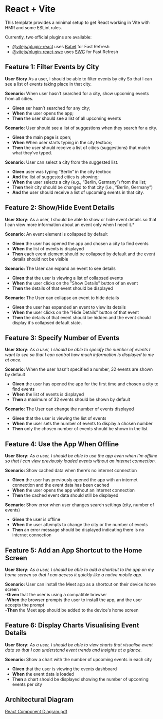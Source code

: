 # React + Vite

This template provides a minimal setup to get React working in Vite with HMR and some ESLint rules.

Currently, two official plugins are available:

- [@vitejs/plugin-react](https://github.com/vitejs/vite-plugin-react/blob/main/packages/plugin-react/README.md) uses [Babel](https://babeljs.io/) for Fast Refresh
- [@vitejs/plugin-react-swc](https://github.com/vitejs/vite-plugin-react-swc) uses [SWC](https://swc.rs/) for Fast Refresh

## Feature 1: Filter Events by City

**User Story** As a user, I should be able to filter events by city
So that I can see a list of events taking place in that city.

**Scenario:** When user hasn’t searched for a city, show upcoming events from all cities.  
 - **Given** ser hasn’t searched for any city;  
 - **When** the user opens the app;  
 - **Then** the user should see a list of all upcoming events

**Scenario:** User should see a list of suggestions when they search for a city.  
 - **Given** the main page is open;  
 - **When** When user starts typing in the city textbox;  
 - **Then** the user should receive a list of cities (suggestions) that match what they’ve typed.

**Scenario:** User can select a city from the suggested list.  
 - **Given** user was typing “Berlin” in the city textbox  
 - **And** the list of suggested cities is showing;  
 - **When** the user selects a city (e.g., “Berlin, Germany”) from the list;  
 - **Then** their city should be changed to that city (i.e., “Berlin, Germany”)  
 - **And** the user should receive a list of upcoming events in that city.

## Feature 2: Show/Hide Event Details

**User Story:** As a user, I should be able to show or hide event details so that I can view more information about an event only when I need it.\*

**Scenario:** An event element is collapsed by default  
 - **Given** the user has opened the app and chosen a city to find events  
 - **When** the list of events is displayed  
 - **Then** each event element should be collapsed by default and the event details should not be visible

**Scenario:** The User can expand an event to see details  
 - **Given** that the user is viewing a list of collapsed events  
 - **When** the user clicks on the "Show Details" button of an event  
 - **Then** the details of that event should be displayed

**Scenario:** The User can collapse an event to hide details  
 - **Given** the user has expanded an event to view its details  
 - **When** the user clicks on the "Hide Details" button of that event  
 - **Then** the details of that event should be hidden and the event should display it's collapsed default state.

## Feature 3: Specify Number of Events

**User Story:** _As a user, I should be able to specify the number of events I want to see so that I can control how much information is displayed to me at once._

**Scenario:** When the user hasn’t specified a number, 32 events are shown by default  
 - **Given** the user has opened the app for the first time and chosen a city to find events  
 - **When** the list of events is displayed  
 - **Then** a maximum of 32 events should be shown by default

**Scenario:** The User can change the number of events displayed  
 - **Given** that the user is viewing the list of events  
 - **When** the user sets the number of events to display a chosen number  
 - **Then** only the chosen number of events should be shown in the list

## Feature 4: Use the App When Offline

**User Story:** _As a user, I should be able to use the app even when I'm offline so that I can view previously loaded events without an internet connection._

**Scenario:** Show cached data when there’s no internet connection  
 - **Given** the user has previously opened the app with an internet connection
and the event data has been cached  
 - **When** the user opens the app without an internet connection  
 - **Then** the cached event data should still be displayed

**Scenario:** Show error when user changes search settings (city, number of events)  
 - **Given** the user is offline  
 - **When** the user attempts to change the city or the number of events  
 - **Then** an error message should be displayed indicating there is no internet connection

## Feature 5: Add an App Shortcut to the Home Screen

**User Story:** _As a user, I should be able to add a shortcut to the app on my home screen so that I can access it quickly like a native mobile app._

**Scenario:** User can install the Meet app as a shortcut on their device home screen  
 -**Given** that the user is using a compatible browser  
 -**When** the browser prompts the user to install the app, and the user accepts the prompt  
 -**Then** the Meet app should be added to the device's home screen

## Feature 6: Display Charts Visualising Event Details

**User Story:** _As a user, I should be able to view charts that visualise event data so that I can understand event trends and insights at a glance._

**Scenario:** Show a chart with the number of upcoming events in each city  
 - **Given** that the user is viewing the events dashboard  
 - **When** the event data is loaded  
 - **Then** a chart should be displayed showing the number of upcoming events per city

## Architectural Diagram

[React Component Diagram.pdf](https://github.com/user-attachments/files/20179431/React.Component.Diagram.pdf)
